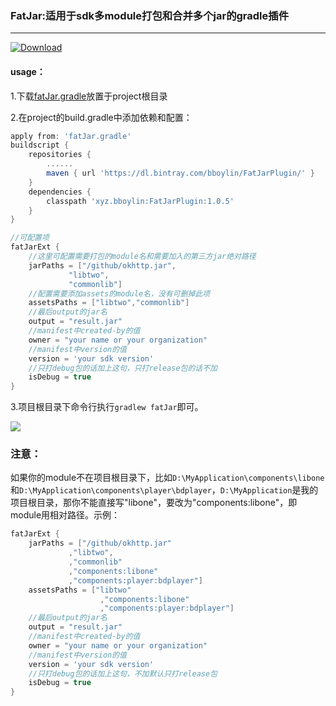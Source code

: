 ### FatJar:适用于sdk多module打包和合并多个jar的gradle插件
----

[ ![Download](https://api.bintray.com/packages/bboylin/FatJarPlugin/FatJarPlugin/images/download.svg) ](https://bintray.com/bboylin/FatJarPlugin/FatJarPlugin/_latestVersion)
#### usage：

1.下载[fatJar.gradle](https://raw.githubusercontent.com/bboylin/FatJar/1b3906361e68eac3c30283b6dc7224ee3f673a56/fatJar.gradle)放置于project根目录

2.在project的build.gradle中添加依赖和配置：
```groovy
apply from: 'fatJar.gradle'
buildscript {
    repositories {
        ......
        maven { url 'https://dl.bintray.com/bboylin/FatJarPlugin/' }
    }
    dependencies {
        classpath 'xyz.bboylin:FatJarPlugin:1.0.5'
    }
}

//可配置项
fatJarExt {
	//这里可配置需要打包的module名和需要加入的第三方jar绝对路径
    jarPaths = ["/github/okhttp.jar",
             "libtwo",
             "commonlib"]
    //配置需要添加assets的module名，没有可删掉此项
    assetsPaths = ["libtwo","commonlib"]
    //最后output的jar名
    output = "result.jar"
    //manifest中created-by的值
    owner = "your name or your organization"
    //manifest中version的值
    version = 'your sdk version'
    //只打debug包的话加上这句，只打release包的话不加
    isDebug = true
}
```
3.项目根目录下命令行执行`gradlew fatJar`即可。

![](https://github.com/bboylin/FatJar/blob/master/cmd.png)

### 注意：
如果你的module不在项目根目录下，比如`D:\MyApplication\components\libone`和`D:\MyApplication\components\player\bdplayer`，`D:\MyApplication`是我的项目根目录，那你不能直接写"libone"，要改为"components:libone"，即module用相对路径。示例：
```groovy
fatJarExt {
    jarPaths = ["/github/okhttp.jar"
             ,"libtwo",
             ,"commonlib"
             ,"components:libone"
             ,"components:player:bdplayer"]
    assetsPaths = ["libtwo"
                    ,"components:libone"
                    ,"components:player:bdplayer"]
    //最后output的jar名
    output = "result.jar"
    //manifest中created-by的值
    owner = "your name or your organization"
    //manifest中version的值
    version = 'your sdk version'
    //只打debug包的话加上这句，不加默认只打release包
    isDebug = true
}
```